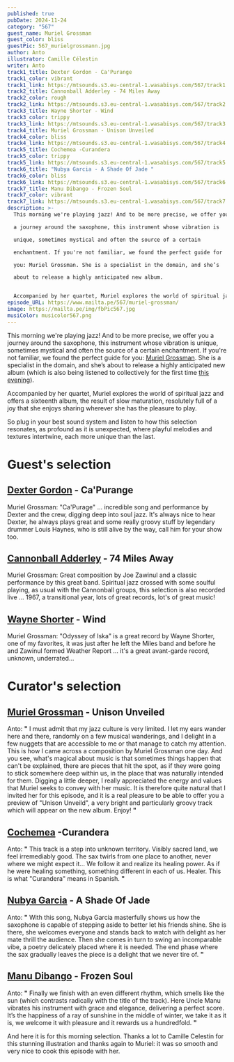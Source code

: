 ```yaml
---
published: true
pubDate: 2024-11-24
category: "567"
guest_name: Muriel Grossman
guest_color: bliss
guestPic: 567_murielgrossmann.jpg
author: Anto
illustrator: Camille Célestin
writer: Anto
track1_title: Dexter Gordon - Ca'Purange
track1_color: vibrant
track1_link: https://mtsounds.s3.eu-central-1.wasabisys.com/567/track1.mp3
track2_title: Cannonball Adderley - 74 Miles Away
track2_color: rough
track2_link: https://mtsounds.s3.eu-central-1.wasabisys.com/567/track2.mp3
track3_title: Wayne Shorter - Wind
track3_color: trippy
track3_link: https://mtsounds.s3.eu-central-1.wasabisys.com/567/track3.mp3
track4_title: Muriel Grossman - Unison Unveiled
track4_color: bliss
track4_link: https://mtsounds.s3.eu-central-1.wasabisys.com/567/track4.mp3
track5_title: Cochemea -Curandera
track5_color: trippy
track5_link: https://mtsounds.s3.eu-central-1.wasabisys.com/567/track5.mp3
track6_title: "Nubya Garcia - A Shade Of Jade "
track6_color: bliss
track6_link: https://mtsounds.s3.eu-central-1.wasabisys.com/567/track6.mp3
track7_title: Manu Dibango - Frozen Soul
track7_color: vibrant
track7_link: https://mtsounds.s3.eu-central-1.wasabisys.com/567/track7.mp3
description: >-
  This morning we're playing jazz! And to be more precise, we offer you

  a journey around the saxophone, this instrument whose vibration is

  unique, sometimes mystical and often the source of a certain

  enchantment. If you're not familiar, we found the perfect guide for

  you: Muriel Grossman. She is a specialist in the domain, and she’s

  about to release a highly anticipated new album.


  Accompanied by her quartet, Muriel explores the world of spiritual jazz and offers a sixteenth album, the result of slow maturation, resolutely full of a joy that she enjoys sharing wherever she has the pleasure to play. 
episode_URL: https://www.mailta.pe/567/muriel-grossman/
image: https://mailta.pe/img/fbPic567.jpg
musiColor: musicolor567.png
---
```

This morning we're playing jazz! And to be more precise, we offer you
a journey around the saxophone, this instrument whose vibration is
unique, sometimes mystical and often the source of a certain
enchantment. If you're not familiar, we found the perfect guide for
you: [Muriel Grossman](https://murielgrossmann.bandcamp.com/). She is a specialist in the domain, and she’s
about to release a highly anticipated new album (which is also being
listened to collectively for the first time [this evening](https://murielgrossmann.bandcamp.com/merch/the-light-of-the-mind-listening-party-with-the-full-band)).

Accompanied by her
quartet, Muriel explores the world of spiritual jazz and offers a
sixteenth album, the result of slow maturation, resolutely full of a
joy that she enjoys sharing wherever she has the pleasure to play. 

So plug in your best
sound system and listen to how this selection resonates, as profound
as it is unexpected, where playful melodies and textures intertwine,
each more unique than the last. 

# Guest's selection

## [Dexter Gordon](https://storyvillerecords.bandcamp.com/) - Ca'Purange

Muriel Grossman: "Ca'Purage" ... incredible song and performance by Dexter and the crew, digging deep into soul jazz. It's always nice to hear Dexter, he always plays great and some really groovy stuff by
legendary drummer Louis Haynes, who is still alive by the way, call
him for your show too.

## [Cannonball Adderley](https://cannonballadderley.bandcamp.com/) - 74 Miles Away

 Muriel Grossman: Great composition by Joe Zawinul and a classic performance by this great band. Spiritual jazz crossed with some soulful playing, as usual with the Cannonball groups, this selection is also recorded live ... 1967, a transitional year, lots of great records, lot's of great music!

## [Wayne Shorter](https://wayneshorter.bandcamp.com) - Wind

 Muriel Grossman: "Odyssey of Iska" is a great record by Wayne Shorter, one of my favorites, it was just after he left the Miles band and before
he and Zawinul formed Weather Report ... it's a great avant-garde
record, unknown, underrated...

# Curator's selection

## [Muriel Grossman](https://murielgrossmann.bandcamp.com/) - Unison Unveiled

 Anto: **"** I must admit that my jazz culture is very limited. I let my ears
wander here and there, randomly on a few musical wanderings, and I
delight in a few nuggets that are accessible to me or that manage to
catch my attention. This is how I came across a composition by Muriel
Grossman one day. And you see, what's magical about music is that
sometimes things happen that can't be explained, there are pieces
that hit the spot, as if they were going to stick somewhere deep
within us, in the place that was naturally intended for them. 
Digging a little deeper, I really appreciated the energy and values ​​that Muriel seeks to convey with her music. It is therefore quite natural that I invited her for this episode, and it is a real pleasure to be able to
offer you a preview of "Unison Unveild", a very bright and
particularly groovy track which will appear on the new album. Enjoy! **"** 

## [Cochemea](https://cochemea.bandcamp.com) -Curandera

 Anto: **"** This track is a step into unknown territory. Visibly sacred land, we feel irremediably good. The sax twirls from one place to another,
never where we might expect it... We follow it and realize its
healing power. As if he were healing something, something different
in each of us. Healer. This is what "Curandera" means in
Spanish.  **"** 

## [Nubya Garcia](https://nubyagarcia.bandcamp.com/) - A Shade Of Jade

 Anto: **"** With this song, Nubya Garcia masterfully shows us how the saxophone is capable of stepping aside to better let his friends shine. She is there, she welcomes everyone and stands back to watch with delight as her mate thrill the audience. Then she comes in turn to swing an incomparable vibe, a poetry delicately placed where it is needed. The end phase where the sax gradually leaves the piece is a delight that we never tire of. **"** 

## [Manu Dibango](https://manudibango.bandcamp.com) - Frozen Soul

 Anto: **"** Finally we finish with an even different rhythm, which smells like the sun (which contrasts radically with the title of the track). Here
Uncle Manu vibrates his instrument with grace and elegance,
delivering a perfect score. It’s the happiness of a ray of sunshine
in the middle of winter, we take it as it is, we welcome it with
pleasure and it rewards us a hundredfold. **"** 

And here it is for this morning selection. Thanks a lot to Camille Celestin for this stunning illustration and thanks again to Muriel: it was so smooth and very nice to cook this episode with her.
